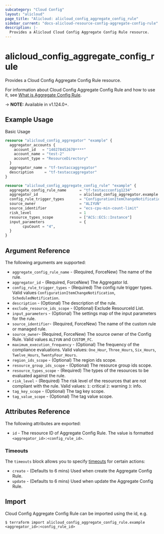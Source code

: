 ```yaml
---
subcategory: "Cloud Config"
layout: "alicloud"
page_title: "Alicloud: alicloud_config_aggregate_config_rule"
sidebar_current: "docs-alicloud-resource-config-aggregate-config-rule"
description: |-
  Provides a Alicloud Cloud Config Aggregate Config Rule resource.
---
```


# alicloud\_config\_aggregate\_config\_rule

Provides a Cloud Config Aggregate Config Rule resource.

For information about Cloud Config Aggregate Config Rule and how to use it, see [What is Aggregate Config Rule](https://help.aliyun.com/).

-> **NOTE:** Available in v1.124.0+.

## Example Usage

Basic Usage

```terraform
resource "alicloud_config_aggregator" "example" {
  aggregator_accounts {
    account_id   = "140278452670****"
    account_name = "test-2"
    account_type = "ResourceDirectory"
  }
  aggregator_name = "tf-testaccaggregator"
  description     = "tf-testaccaggregator"
}

resource "alicloud_config_aggregate_config_rule" "example" {
  aggregate_config_rule_name      = "tf-testaccconfig1234"
  aggregator_id                   = alicloud_config_aggregator.example.aggregator_id
  config_rule_trigger_types       = "ConfigurationItemChangeNotification"
  source_owner                    = "ALIYUN"
  source_identifier               = "ecs-cpu-min-count-limit"
  risk_level                      = 1
  resource_types_scope            = ["ACS::ECS::Instance"]
  input_parameters                = {
        cpuCount = "4",
  }
}

```

## Argument Reference

The following arguments are supported:

* `aggregate_config_rule_name` - (Required, ForceNew) The name of the rule.
* `aggregator_id` - (Required, ForceNew) The Aggregator Id.
* `config_rule_trigger_types` - (Required) The config rule trigger types. Valid values `ConfigurationItemChangeNotification`, `ScheduledNotification`.
* `description` - (Optional) The description of the rule.
* `exclude_resource_ids_scope` - (Optional) Exclude ResourceId List.
* `input_parameters` - (Optional) The settings map of the input parameters for the rule.
* `source_identifier`- (Required, ForceNew) The name of the custom rule or managed rule.
* `source_owner`- (Required, ForceNew) The source owner of the Config Rule. Valid values `ALIYUN` and `CUSTOM_FC`.
* `maximum_execution_frequency` - (Optional) The frequency of the compliance evaluations. Valid values:  `One_Hour`, `Three_Hours`, `Six_Hours`, `Twelve_Hours`, `TwentyFour_Hours`.
* `region_ids_scope` - (Optional) The region ids scope.
* `resource_group_ids_scope` - (Optional) The resource group ids scope.
* `resource_types_scope` - (Required) The types of the resources to be evaluated against the rule.
* `risk_level` - (Required) The risk level of the resources that are not compliant with the rule. Valid values:  `1`: critical `2`: warning `3`: info.
* `tag_key_scope` - (Optional) The tag key scope.
* `tag_value_scope` - (Optional) The tag value scope.

## Attributes Reference

The following attributes are exported:

* `id` - The resource ID of Aggregate Config Rule. The value is formatted `<aggregator_id>:<config_rule_id>`.

### Timeouts

The `timeouts` block allows you to specify [timeouts](https://www.terraform.io/docs/configuration-0-11/resources.html#timeouts) for certain actions:

* `create` - (Defaults to 6 mins) Used when create the Aggregate Config Rule.
* `update` - (Defaults to 6 mins) Used when update the Aggregate Config Rule.

## Import

Cloud Config Aggregate Config Rule can be imported using the id, e.g.

```
$ terraform import alicloud_config_aggregate_config_rule.example <aggregator_id>:<config_rule_id>
```